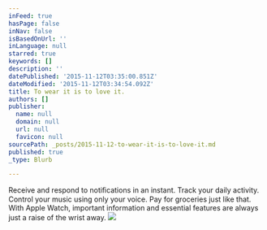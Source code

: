 ```yaml
---
inFeed: true
hasPage: false
inNav: false
isBasedOnUrl: ''
inLanguage: null
starred: true
keywords: []
description: ''
datePublished: '2015-11-12T03:35:00.851Z'
dateModified: '2015-11-12T03:34:54.092Z'
title: To wear it is to love it.
authors: []
publisher:
  name: null
  domain: null
  url: null
  favicon: null
sourcePath: _posts/2015-11-12-to-wear-it-is-to-love-it.md
published: true
_type: Blurb

---
```

Receive and respond to notiﬁcations in an instant. Track your daily activity. Control your music using only your voice. Pay for groceries just like that. With Apple Watch, important information and essential features are always just a raise of the wrist away.
![](https://the-grid-user-content.s3-us-west-2.amazonaws.com/6582495e-3453-401c-a213-c132bf28a0f7.jpg)